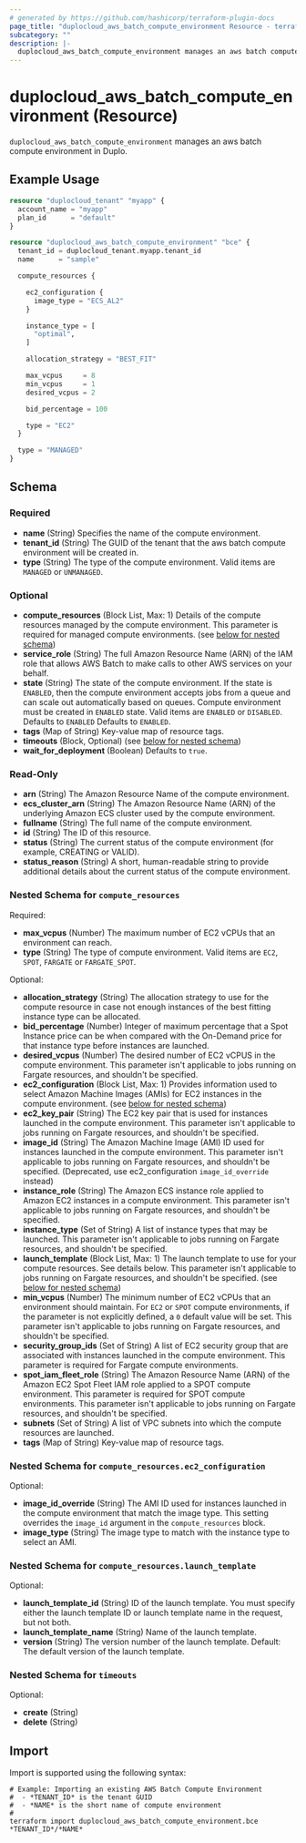 ```yaml
---
# generated by https://github.com/hashicorp/terraform-plugin-docs
page_title: "duplocloud_aws_batch_compute_environment Resource - terraform-provider-duplocloud"
subcategory: ""
description: |-
  duplocloud_aws_batch_compute_environment manages an aws batch compute environment in Duplo.
---
```


# duplocloud_aws_batch_compute_environment (Resource)

`duplocloud_aws_batch_compute_environment` manages an aws batch compute environment in Duplo.

## Example Usage

```terraform
resource "duplocloud_tenant" "myapp" {
  account_name = "myapp"
  plan_id      = "default"
}

resource "duplocloud_aws_batch_compute_environment" "bce" {
  tenant_id = duplocloud_tenant.myapp.tenant_id
  name      = "sample"

  compute_resources {

    ec2_configuration {
      image_type = "ECS_AL2"
    }

    instance_type = [
      "optimal",
    ]

    allocation_strategy = "BEST_FIT"

    max_vcpus     = 8
    min_vcpus     = 1
    desired_vcpus = 2

    bid_percentage = 100

    type = "EC2"
  }

  type = "MANAGED"
}
```

<!-- schema generated by tfplugindocs -->
## Schema

### Required

- **name** (String) Specifies the name of the compute environment.
- **tenant_id** (String) The GUID of the tenant that the aws batch compute environment will be created in.
- **type** (String) The type of the compute environment. Valid items are `MANAGED` or `UNMANAGED`.

### Optional

- **compute_resources** (Block List, Max: 1) Details of the compute resources managed by the compute environment. This parameter is required for managed compute environments. (see [below for nested schema](#nestedblock--compute_resources))
- **service_role** (String) The full Amazon Resource Name (ARN) of the IAM role that allows AWS Batch to make calls to other AWS services on your behalf.
- **state** (String) The state of the compute environment. If the state is `ENABLED`, then the compute environment accepts jobs from a queue and can scale out automatically based on queues. Compute environment must be created in `ENABLED` state. Valid items are `ENABLED` or `DISABLED`. Defaults to `ENABLED` Defaults to `ENABLED`.
- **tags** (Map of String) Key-value map of resource tags.
- **timeouts** (Block, Optional) (see [below for nested schema](#nestedblock--timeouts))
- **wait_for_deployment** (Boolean) Defaults to `true`.

### Read-Only

- **arn** (String) The Amazon Resource Name of the compute environment.
- **ecs_cluster_arn** (String) The Amazon Resource Name (ARN) of the underlying Amazon ECS cluster used by the compute environment.
- **fullname** (String) The full name of the compute environment.
- **id** (String) The ID of this resource.
- **status** (String) The current status of the compute environment (for example, CREATING or VALID).
- **status_reason** (String) A short, human-readable string to provide additional details about the current status of the compute environment.

<a id="nestedblock--compute_resources"></a>
### Nested Schema for `compute_resources`

Required:

- **max_vcpus** (Number) The maximum number of EC2 vCPUs that an environment can reach.
- **type** (String) The type of compute environment. Valid items are `EC2`, `SPOT`, `FARGATE` or `FARGATE_SPOT`.

Optional:

- **allocation_strategy** (String) The allocation strategy to use for the compute resource in case not enough instances of the best fitting instance type can be allocated.
- **bid_percentage** (Number) Integer of maximum percentage that a Spot Instance price can be when compared with the On-Demand price for that instance type before instances are launched.
- **desired_vcpus** (Number) The desired number of EC2 vCPUS in the compute environment. This parameter isn't applicable to jobs running on Fargate resources, and shouldn't be specified.
- **ec2_configuration** (Block List, Max: 1) Provides information used to select Amazon Machine Images (AMIs) for EC2 instances in the compute environment. (see [below for nested schema](#nestedblock--compute_resources--ec2_configuration))
- **ec2_key_pair** (String) The EC2 key pair that is used for instances launched in the compute environment. This parameter isn't applicable to jobs running on Fargate resources, and shouldn't be specified.
- **image_id** (String) The Amazon Machine Image (AMI) ID used for instances launched in the compute environment. This parameter isn't applicable to jobs running on Fargate resources, and shouldn't be specified. (Deprecated, use ec2_configuration `image_id_override` instead)
- **instance_role** (String) The Amazon ECS instance role applied to Amazon EC2 instances in a compute environment. This parameter isn't applicable to jobs running on Fargate resources, and shouldn't be specified.
- **instance_type** (Set of String) A list of instance types that may be launched. This parameter isn't applicable to jobs running on Fargate resources, and shouldn't be specified.
- **launch_template** (Block List, Max: 1) The launch template to use for your compute resources. See details below. This parameter isn't applicable to jobs running on Fargate resources, and shouldn't be specified. (see [below for nested schema](#nestedblock--compute_resources--launch_template))
- **min_vcpus** (Number) The minimum number of EC2 vCPUs that an environment should maintain. For `EC2` or `SPOT` compute environments, if the parameter is not explicitly defined, a `0` default value will be set. This parameter isn't applicable to jobs running on Fargate resources, and shouldn't be specified.
- **security_group_ids** (Set of String) A list of EC2 security group that are associated with instances launched in the compute environment. This parameter is required for Fargate compute environments.
- **spot_iam_fleet_role** (String) The Amazon Resource Name (ARN) of the Amazon EC2 Spot Fleet IAM role applied to a SPOT compute environment. This parameter is required for SPOT compute environments. This parameter isn't applicable to jobs running on Fargate resources, and shouldn't be specified.
- **subnets** (Set of String) A list of VPC subnets into which the compute resources are launched.
- **tags** (Map of String) Key-value map of resource tags.

<a id="nestedblock--compute_resources--ec2_configuration"></a>
### Nested Schema for `compute_resources.ec2_configuration`

Optional:

- **image_id_override** (String) The AMI ID used for instances launched in the compute environment that match the image type. This setting overrides the `image_id` argument in the `compute_resources` block.
- **image_type** (String) The image type to match with the instance type to select an AMI.


<a id="nestedblock--compute_resources--launch_template"></a>
### Nested Schema for `compute_resources.launch_template`

Optional:

- **launch_template_id** (String) ID of the launch template. You must specify either the launch template ID or launch template name in the request, but not both.
- **launch_template_name** (String) Name of the launch template.
- **version** (String) The version number of the launch template. Default: The default version of the launch template.



<a id="nestedblock--timeouts"></a>
### Nested Schema for `timeouts`

Optional:

- **create** (String)
- **delete** (String)

## Import

Import is supported using the following syntax:

```shell
# Example: Importing an existing AWS Batch Compute Environment
#  - *TENANT_ID* is the tenant GUID
#  - *NAME* is the short name of compute environment
#
terraform import duplocloud_aws_batch_compute_environment.bce *TENANT_ID*/*NAME*
```
